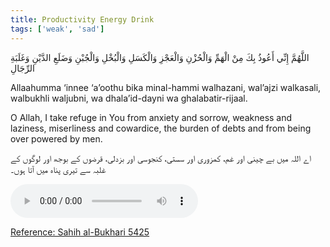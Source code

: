 ```yaml
---
title: Productivity Energy Drink
tags: ['weak', 'sad']
---
```


<p class="amiri-regular text-3xl py-4 leading-[4.6rem]">اللَّهُمَّ إِنِّي أَعُوذُ بِكَ مِنْ الْهَمِّ وَالْحُزْنِ وَالْعَجْزِ وَالْكَسَلِ وَالْبُخْلِ وَالْجُبْنِ وَضَلَعِ الدَّيْنِ وَغَلَبَةِ الرِّجَالِ

</p>

<p class="text-[21px] py-4 leading-loose" style="direction:ltr;">Allaahumma ‘innee ‘a’oothu bika minal-hammi walhazani, wal’ajzi walkasali, walbukhli waljubni, wa dhala’id-dayni wa ghalabatir-rijaal.</p>

<p class="text-xl py-4 leading-loose" style="direction:ltr;">O Allah, I take refuge in You from anxiety and sorrow, weakness and laziness, miserliness and cowardice, the burden of debts and from being over powered by men.</p>

<p class="noto-nastaliq text-[18px] py-2 leading-[4rem]">اے اللہ میں بے چینی اور غم، کمزوری اور سستی، کنجوسی اور بزدلی، قرضوں کے بوجھ اور لوگوں کے غلبہ سے تیری پناہ میں آتا ہوں۔</p>

<div class="justify-between ltr:grid sm:flex my-6"><audio src="https://raw.githubusercontent.com/imrofayel/dua/master/audios/Productivity%20Energy%20Drink.mp3" controls></audio>

<a href="https://sunnah.com/bukhari:5425"><p class="text-[18px] py-4 leading-loose underline underline-offset-[10px] decoration-wavy transform hover:scale-[1.03] duration-500 ease-in-out" style="direction:ltr;">Reference: Sahih al-Bukhari 5425</p></a>

</div>